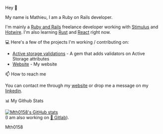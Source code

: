 Hey 👋

My name is Mathieu, I am a Ruby on Rails developer.

I'm mainly a [Ruby and Rails](https://rubyonrails.org/) freelance developer working with [Stimulus](https://stimulus.hotwired.dev/) and [Hotwire](https://hotwired.dev/). I'm also learning [Rust](https://www.rust-lang.org/) and [React](https://react.dev/) right now.

💻 Here's a few of the projects I'm working / contributing on:
- [Active storage validations](https://github.com/igorkasyanchuk/active_storage_validations) - A gem that adds validators on Active Storage attributes
- [Website](https://mathieu-eustachy.com/) - My website

📫 How to reach me

You can contact me through my [website](https://mathieu-eustachy.com/#contact-form) or drop me a message on my [linkedin](https://www.linkedin.com/in/mathieu-eustachy/).


📊 My Github Stats

[![Mth0158's GitHub stats](https://github-readme-stats.vercel.app/api?username=Mth0158)](https://github.com/anuraghazra/github-readme-stats)<br>
(I am also working on [🦊 Gitlab](https://gitlab.com/Mth0158)).

Mth0158

<!--
**Mth0158/Mth0158** is a ✨ _special_ ✨ repository because its `README.md` (this file) appears on your GitHub profile.

Here are some ideas to get you started:

- 🔭 I’m currently working on ...
- 🌱 I’m currently learning ...
- 👯 I’m looking to collaborate on ...
- 🤔 I’m looking for help with ...
- 💬 Ask me about ...
- 📫 How to reach me: ...
- 😄 Pronouns: ...
- ⚡ Fun fact: ...
-->
